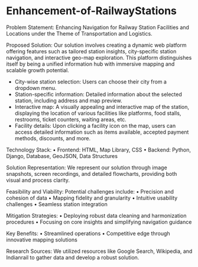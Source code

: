 # Enhancement-of-RailwayStations
 
Problem Statement: Enhancing Navigation for Railway Station Facilities
and Locations under the Theme of Transportation and Logistics.

Proposed Solution:
Our solution involves creating a dynamic web platform offering features
such as tailored station insights, city-specific station navigation, and
interactive geo-map exploration. This platform distinguishes itself by being
a unified information hub with immersive mapping and scalable growth
potential.
* City-wise station selection: Users can choose their city from a dropdown
menu.
 * Station-specific information: Detailed information about the selected
station, including address and map preview.
* Interactive map: A visually appealing and interactive map of the station,
displaying the location of various facilities like platforms, food stalls,
restrooms, ticket counters, waiting areas, etc.
 * Facility details: Upon clicking a facility icon on the map, users can access
detailed information such as items available, accepted payment methods,
discounts, and more.

Technology Stack:
• Frontend: HTML, Map Library, CSS
• Backend: Python, Django, Database, GeoJSON, Data Structures

Solution Representation:
We represent our solution through image snapshots, screen recordings,
and detailed flowcharts, providing both visual and process clarity.

Feasibility and Viability:
Potential challenges include:
• Precision and cohesion of data
• Mapping fidelity and granularity
• Intuitive usability challenges
• Seamless station integration

Mitigation Strategies:
• Deploying robust data cleaning and harmonization procedures
• Focusing on core insights and simplifying navigation guidance

Key Benefits:
• Streamlined operations
• Competitive edge through innovative mapping solutions

Research Sources:
We utilized resources like Google Search, Wikipedia, and Indianrail to
gather data and develop a robust solution.
